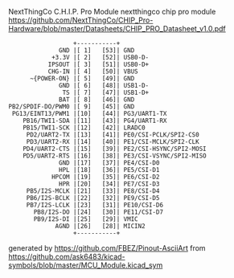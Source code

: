 NextThingCo C.H.I.P. Pro Module
nextthingco chip pro module
https://github.com/NextThingCo/CHIP_Pro-Hardware/blob/master/Datasheets/CHIP_PRO_Datasheet_v1.0.pdf


	                  +-----------+
	              GND |[ 1]   [53]| GND
	            +3.3V |[ 2]   [52]| USB0-D-
	           IPSOUT |[ 3]   [51]| USB0-D+
	           CHG-IN |[ 4]   [50]| VBUS
	      ~{POWER-ON} |[ 5]   [49]| GND
	              GND |[ 6]   [48]| USB1-D-
	               TS |[ 7]   [47]| USB1-D+
	              BAT |[ 8]   [46]| GND
	PB2/SPDIF-DO/PWM0 |[ 9]   [45]| GND
	 PG13/EINT13/PWM1 |[10]   [44]| PG3/UART1-TX
	    PB16/TWI1-SDA |[11]   [43]| PG4/UART1-RX
	    PB15/TWI1-SCK |[12]   [42]| LRADC0
	     PD2/UART2-TX |[13]   [41]| PE0/CSI-PCLK/SPI2-CS0
	     PD3/UART2-RX |[14]   [40]| PE1/CSI-MCLK/SPI2-CLK
	    PD4/UART2-CTS |[15]   [39]| PE2/CSI-HSYNC/SPI2-MOSI
	    PD5/UART2-RTS |[16]   [38]| PE3/CSI-VSYNC/SPI2-MISO
	              GND |[17]   [37]| PE4/CSI-D0
	              HPL |[18]   [36]| PE5/CSI-D1
	            HPCOM |[19]   [35]| PE6/CSI-D2
	              HPR |[20]   [34]| PE7/CSI-D3
	     PB5/I2S-MCLK |[21]   [33]| PE8/CSI-D4
	     PB6/I2S-BCLK |[22]   [32]| PE9/CSI-D5
	     PB7/I2S-LCLK |[23]   [31]| PE10/CSI-D6
	       PB8/I2S-DO |[24]   [30]| PE11/CSI-D7
	       PB9/I2S-DI |[25]   [29]| VMIC
	             AGND |[26]   [28]| MICIN2
	                  +-----------+


generated by https://github.com/FBEZ/Pinout-AsciiArt from https://github.com/ask6483/kicad-symbols/blob/master/MCU_Module.kicad_sym